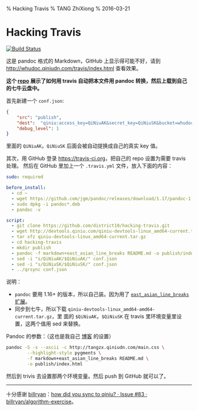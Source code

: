% Hacking Travis
% TANG ZhiXiong
% 2016-03-21

Hacking Travis
==============

[![Build Status](https://travis-ci.org/district10/hacking-travis.svg?branch=master)](https://travis-ci.org/district10/hacking-travis)

这是 pandoc 格式的 Markdown，GitHub 上显示得可能不好，请到
<http://whudoc.qiniudn.com/travis/index.html> 查看效果。

**这个 [repo](https://github.com/district10/hacking-travis) 展示了如何用 travis
自动把本文件用 pandoc 转换，然后上载到自己的七牛云盘中。**

首先新建一个 `conf.json`:

```json
{
    "src": "publish",
    "dest":  "qiniu:access_key=QiNiuAK&secret_key=QiNiuSK&bucket=whudoc&key_prefix=travis/",
    "debug_level": 1
}
```

里面的 `QiNiuAK`，`QiNiuSK` 后面会被自动提换成自己的真实 key 值。

其次，用 GitHub 登录 <https://travis-ci.org>，把自己的 repo 设置为需要 travis 处理。
然后在 GitHub 里加上一个 `.travis.yml` 文件，放入下面的内容：

```yml
sudo: required

before_install:
  - cd ~
  - wget https://github.com/jgm/pandoc/releases/download/1.17/pandoc-1.17-1-amd64.deb
  - sudo dpkg -i pandoc*.deb
  - pandoc -v

script:
  - git clone https://github.com/district10/hacking-travis.git
  - wget http://devtools.qiniu.com/qiniu-devtools-linux_amd64-current.tar.gz
  - tar xfz qiniu-devtools-linux_amd64-current.tar.gz
  - cd hacking-travis
  - mkdir publish
  - pandoc -f markdown+east_asian_line_breaks README.md -o publish/index.html
  - sed -i "s/QiNiuAK/$QiNiuAK/" conf.json
  - sed -i "s/QiNiuSK/$QiNiuSK/" conf.json
  - ../qrsync conf.json
```

说明：

  - `pandoc` 要用 1.16+ 的版本，所以自己装。因为用了 [`east_asian_line_breaks`
    扩展](https://github.com/jgm/pandoc/issues/2586)。
  - 同步到七牛，所以下载 `qiniu-devtools-linux_amd64-amd64-current.tar.gz`，里
    面的 `$QiNiuAK`，`$QiNiuSK` 在 travis 里环境变量里设置，这两个值用 sed 来替换。

Pandoc 的参数：（这也是我自己 [博客](http://tangzx.qiniudn.com) 的设置）

```bash
pandoc -S -s --ascii -c http://tangzx.qiniudn.com/main.css \
        --highlight-style pygments \
        -f markdown+east_asian_line_breaks README.md \
        -o publish/index.html
```

然后到 trivis 去设置那两个环境变量。然后 push 到 GitHub 就可以了。

---

十分感谢 [billryan](https://github.com/billryan)：[how did you sync to qiniu? ·
Issue #83 · billryan/algorithm-exercise](https://github.com/billryan/algorithm-exercise/issues/83)。

